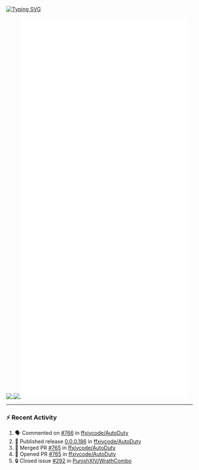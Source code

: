 [![Typing SVG](https://readme-typing-svg.demolab.com?font=Fira+Code&duration=1000&pause=1000&multiline=true&repeat=false&width=435&lines=Simon+Latusek+%7C+Gameplay+Engineer)](https://git.io/typing-svg)

<a href="https://github.com/anuraghazra/github-readme-stats">
  <img height=200 align="center" src="https://github-readme-stats.vercel.app/api?username=erdelf&theme=radical" />
</a>
<a href="https://github.com/anuraghazra/convoychat">
  <img height=200 align="center" src="https://streak-stats.demolab.com?user=erdelf&theme=radical&mode=weekly" />
</a>

<picture>
  <img src="/github-metrics.svg" alt="Metrics">
</picture>

---

### :zap: Recent Activity
<!--START_SECTION:activity-->
1. 🗣 Commented on [#766](https://github.com/ffxivcode/AutoDuty/issues/766#issuecomment-2608068751) in [ffxivcode/AutoDuty](https://github.com/ffxivcode/AutoDuty)
2. 🚀 Published release [0.0.0.186](https://github.com/ffxivcode/AutoDuty/releases/tag/0.0.0.186) in [ffxivcode/AutoDuty](https://github.com/ffxivcode/AutoDuty)
3. 🎉 Merged PR [#765](https://github.com/ffxivcode/AutoDuty/pull/765) in [ffxivcode/AutoDuty](https://github.com/ffxivcode/AutoDuty)
4. 💪 Opened PR [#765](https://github.com/ffxivcode/AutoDuty/pull/765) in [ffxivcode/AutoDuty](https://github.com/ffxivcode/AutoDuty)
5. 🔒 Closed issue [#292](https://github.com/PunishXIV/WrathCombo/issues/292) in [PunishXIV/WrathCombo](https://github.com/PunishXIV/WrathCombo)
<!--END_SECTION:activity-->

<!--
**erdelf/erdelf** is a ✨ _special_ ✨ repository because its `README.md` (this file) appears on your GitHub profile.

Here are some ideas to get you started:

- 🔭 I’m currently working on ...
- 🌱 I’m currently learning ...
- 👯 I’m looking to collaborate on ...
- 🤔 I’m looking for help with ...
- 💬 Ask me about ...
- 📫 How to reach me: ...
- 😄 Pronouns: ...
- ⚡ Fun fact: ...
-->

